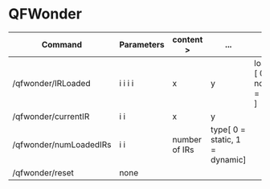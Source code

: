 # QFWonder

| Command|Parameters |content         >|...|...|...|...|...|
| -- | --  | -- | -- | -- | -- | --  | -- |
|/qfwonder/IRLoaded|i i i i|x|y|loaded [ 0 = no, 1 = yes ]|type [ 0 = static, 1= dynamic]| | |
|/qfwonder/currentIR|i i |x|y| | | | |
|/qfwonder/numLoadedIRs|i i|number of IRs|type[ 0 = static, 1 = dynamic]| | | | |
|/qfwonder/reset|none| | | | | | |
